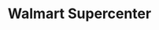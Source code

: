 ---
title: "Walmart Supercenter"
url: /woodstock/walmart-supercenter-highway-92/
shop: supermarket
---